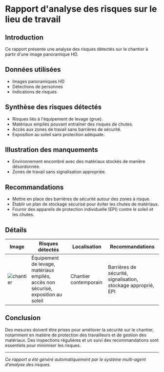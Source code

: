 # Rapport d'analyse des risques sur le lieu de travail
## Introduction
Ce rapport présente une analyse des risques détectés sur le chantier à partir d'une image panoramique HD.

## Données utilisées
- Images panoramiques HD
- Détections de personnes
- Indications de risques

## Synthèse des risques détectés
- Risques liés à l'équipement de levage (grue).
- Matériaux empilés pouvant entraîner des risques de chutes.
- Accès aux zones de travail sans barrières de sécurité.
- Exposition au soleil sans protection adéquate.

## Illustration des manquements
- Environnement encombré avec des matériaux stockés de manière désordonnée.
- Zones de travail sans signalisation appropriée.

## Recommandations
- Mettre en place des barrières de sécurité autour des zones à risque.
- Établir un plan de stockage sécurisé pour éviter les chutes de matériaux.
- Fournir des appareils de protection individuelle (EPI) contre le soleil et les chutes.

## Détails
| Image | Risques détectés | Localisation | Recommandations |
|-------|------------------|--------------|-----------------|
| ![chantier](666580657_c8b32671-0a35-4902-a973-03c2f7d361e0.jpg) | Équipement de levage, matériaux empilés, accès non sécurisé, exposition au soleil | Chantier contemporain | Barrières de sécurité, signalisation, stockage approprié, EPI |

## Conclusion
Des mesures doivent être prises pour améliorer la sécurité sur le chantier, notamment en matière de protection des travailleurs et de gestion des matériaux. Des inspections régulières et un suivi des recommandations sont essentiels pour minimiser les risques.

---
*Ce rapport a été généré automatiquement par le système multi-agent d'analyse des risques.*